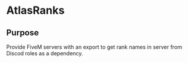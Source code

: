 # AtlasRanks
 
## Purpose

Provide FiveM servers with an export to get rank names in server from Discod roles as a dependency.